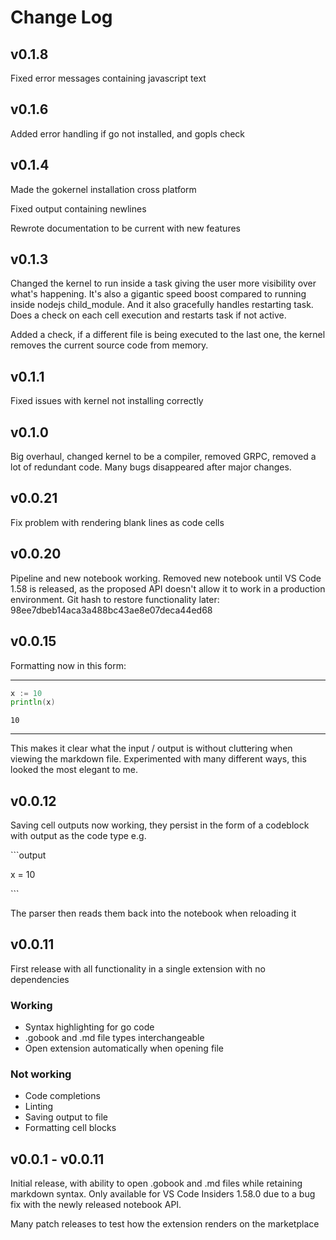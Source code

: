
# Change Log

## v0.1.8
Fixed error messages containing javascript text

## v0.1.6
Added error handling if go not installed, and gopls check

## v0.1.4
Made the gokernel installation cross platform

Fixed output containing newlines

Rewrote documentation to be current with new features

## v0.1.3
Changed the kernel to run inside a task giving the user more visibility over what's happening. It's also a gigantic speed boost compared to running inside nodejs child_module. And it also gracefully handles restarting task. Does a check on each cell execution and restarts task if not active.

Added a check, if a different file is being executed to the last one, the kernel removes the current source code from memory.

## v0.1.1
Fixed issues with kernel not installing correctly

## v0.1.0
Big overhaul, changed kernel to be a compiler, removed GRPC, removed a lot of redundant code. Many bugs disappeared after major changes.

## v0.0.21
Fix problem with rendering blank lines as code cells

## v0.0.20
Pipeline and new notebook working. Removed new notebook until VS Code 1.58 is released, as the proposed API doesn't allow it to work in a production environment. 
Git hash to restore functionality later: 98ee7dbeb14aca3a488bc43ae8e07deca44ed68

## v0.0.15
Formatting now in this form: 

---
```go
x := 10
println(x)
```
```output
10
```
---
This makes it clear what the input / output is without cluttering when viewing the markdown file. Experimented with many different ways, this looked the most elegant to me.

## v0.0.12
Saving cell outputs now working, they persist in the form of a codeblock with output as the code type e.g.

\`\`\`output

x = 10

\`\`\`

The parser then reads them back into the notebook when reloading it

## v0.0.11

First release with all functionality in a single extension with no dependencies
### Working
- Syntax highlighting for go code
- .gobook and .md file types interchangeable
- Open extension automatically when opening file
### Not working
- Code completions
- Linting
- Saving output to file
- Formatting cell blocks

## v0.0.1 - v0.0.11

Initial release, with ability to open .gobook and .md files while retaining markdown syntax. Only available for VS Code Insiders 1.58.0 due to a bug fix with the newly released notebook API.

Many patch releases to test how the extension renders on the marketplace